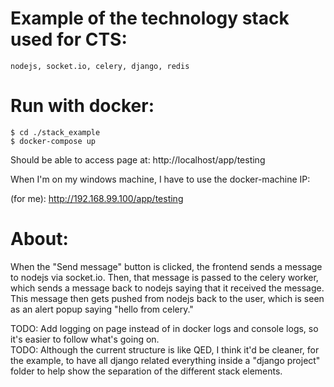 # Example of the technology stack used for CTS:

	nodejs, socket.io, celery, django, redis

# Run with docker:

	$ cd ./stack_example
	$ docker-compose up

Should be able to access page at: http://localhost/app/testing

When I'm on my windows machine, I have to use the docker-machine IP:

(for me): http://192.168.99.100/app/testing


# About:
When the "Send message" button is clicked, the frontend sends a message to nodejs via socket.io.
Then, that message is passed to the celery worker, which sends a message back to nodejs saying
that it received the message. This message then gets pushed from nodejs back to the user, which is
seen as an alert popup saying "hello from celery."





TODO: Add logging on page instead of in docker logs and console logs, so it's
easier to follow what's going on.
<br>
TODO: Although the current structure is like QED, I think it'd be cleaner, for the example, to have all django related everything inside a "django project" folder to help show the separation of the different stack elements.
